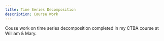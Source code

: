 ```yaml
---
title: Time Series Decomposition
description: Course Work 
---
```


Couse work on time series decomposition completed in my CTBA course at William & Mary. 
